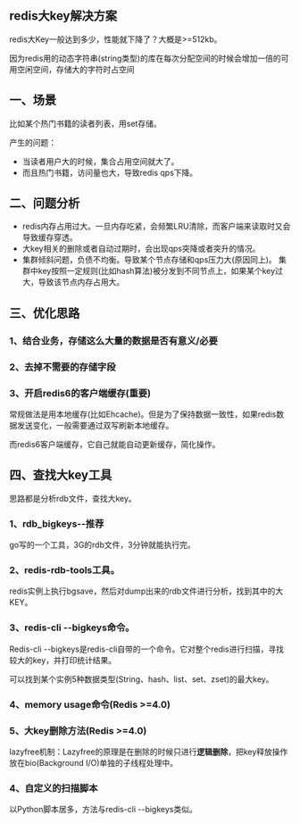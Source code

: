## redis大key解决方案

redis大Key一般达到多少，性能就下降了？大概是>=512kb。

因为redis用的动态字符串(string类型)的库在每次分配空间的时候会增加一倍的可用空闲空间，存储大的字符时占空间

## 一、场景
比如某个热门书籍的读者列表，用set存储。

产生的问题：
* 当读者用户大的时候，集合占用空间就大了。
* 而且热门书籍，访问量也大，导致redis qps下降。

## 二、问题分析
* redis内存占用过大。一旦内存吃紧，会频繁LRU清除，而客户端来读取时又会导致缓存穿透。
* 大key相关的删除或者自动过期时，会出现qps突降或者突升的情况。
* 集群倾斜问题，负债不均衡。导致某个节点存储和qps压力大(原因同上)。
    集群中key按照一定规则(比如hash算法)被分发到不同节点上，如果某个key过大，导致该节点内存占用大。
    
## 三、优化思路
### 1、结合业务，存储这么大量的数据是否有意义/必要
### 2、去掉不需要的存储字段
### 3、开启redis6的客户端缓存(重要)
常规做法是用本地缓存(比如Ehcache)。但是为了保持数据一致性，如果redis数据发送变化，一般需要通过双写刷新本地缓存。

而redis6客户端缓存，它自己就能自动更新缓存，简化操作。

## 四、查找大key工具
思路都是分析rdb文件，查找大key。
### 1、rdb_bigkeys--推荐
go写的一个工具，3G的rdb文件，3分钟就能执行完。

### 2、redis-rdb-tools工具。
redis实例上执行bgsave，然后对dump出来的rdb文件进行分析，找到其中的大KEY。

### 3、redis-cli --bigkeys命令。
Redis-cli --bigkeys是redis-cli自带的一个命令。它对整个redis进行扫描，寻找较大的key，并打印统计结果。

可以找到某个实例5种数据类型(String、hash、list、set、zset)的最大key。

### 4、memory usage命令(Redis >=4.0)

### 5、大key删除方法(Redis >=4.0)
lazyfree机制：Lazyfree的原理是在删除的时候只进行**逻辑删除**，把key释放操作放在bio(Background I/O)单独的子线程处理中。

### 4、自定义的扫描脚本
以Python脚本居多，方法与redis-cli --bigkeys类似。

